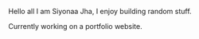 Hello all I am Siyonaa Jha, I enjoy building random stuff. 


Currently working on a portfolio website.
